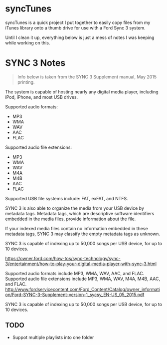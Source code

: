 # syncTunes

syncTunes is a quick project I put together to easily copy files from my iTunes library onto a thumb drive for use with a Ford Sync 3 system.

Until I clean it up, everything below is just a mess of notes I was keeping while working on this.

# SYNC 3 Notes

> Info below is taken from the SYNC 3 Supplement manual, May 2015 printing.

The system is capable of hosting nearly any digital media player, including iPod, iPhone, and most USB drives.

Supported audio formats:
- MP3
- WMA
- WAV
- AAC
- FLAC

Supported audio file extensions:
- MP3
- WMA
- WAV
- M4A
- M4B
- AAC
- FLAC

Supported USB file systems include: FAT, exFAT, and NTFS.

SYNC 3 is also able to organize the media from your USB device by metadata tags. Metadata tags, which are descriptive software identifiers embedded in the media files, provide information about the file.

If your indexed media files contain no information embedded in these metadata tags, SYNC 3 may classify the empty metadata tags as unknown.

SYNC 3 is capable of indexing up to 50,000 songs per USB device, for up to 10 devices.

https://owner.ford.com/how-tos/sync-technology/sync-3/entertainment/how-to-play-your-digital-media-player-with-sync-3.html

Supported audio formats include MP3, WMA, WAV, AAC, and FLAC.
Supported audio file extensions include MP3, WMA, WAV, M4A, M4B, AAC, and FLAC.
http://www.fordservicecontent.com/Ford_Content/Catalog/owner_information/Ford-SYNC-3-Supplement-version-1_sycsy_EN-US_05_2015.pdf

SYNC 3 is capable of indexing up to 50,000 songs per USB device, for up to 10 devices.


## TODO
- Suppot multiple playlists into one folder